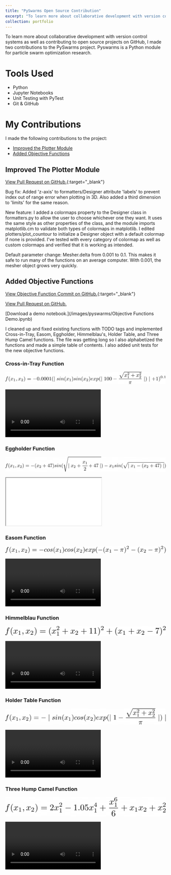 ```yaml
---
title: "PySwarms Open Source Contribution"
excerpt: "To learn more about collaborative development with version control systems as well as contributing to open source projects on GitHub, I made two contributions to the PySwarms project. Pyswarms is a Python module for particle swarm optimization research.<br/><img src='/images/pyswarms/eggholder.jpg'>"
collection: portfolio
---
```


To learn more about collaborative development with version control systems as well as contributing to open source projects on GitHub, I made two contributions to the PySwarms project. Pyswarms is a Python module for particle swarm optimization research.

# Tools Used

* Python
* Jupyter Notebooks
* Unit Testing with PyTest
* Git & GitHub

# My Contributions

I made the following contributions to the project:
* [Improved the Plotter Module](#improved-the-plotter-module)
* [Added Objective Functions](#added-objective-functions)

## Improved The Plotter Module

[View Pull Request on GitHub.](https://github.com/ljvmiranda921/pyswarms/pull/172){:target="_blank"}

Bug fix: Added 'z-axis' to formatters/Designer attribute 'labels' to prevent index out of range error when plotting in 3D. Also added a third dimension to 'limits' for the same reason.

New feature: I added a colormaps property to the Designer class in formatters.py to allow the user to choose whichever one they want. It uses the same style as other properties of the class, and the module imports matplotlib.cm to validate both types of colormaps in matplotlib. I edited plotters/plot_countour to initialize a Designer object with a default colormap if none is provided. I've tested with every category of colormap as well as custom colormaps and verified that it is working as intended.

Default parameter change: Mesher.delta from 0.001 to 0.1. This makes it safe to run many of the functions on an average computer. With 0.001, the mesher object grows very quickly.

[](/images/pyswarms/ploter.jpg)

## Added Objective Functions

[View Objective Function Commit on GitHub.](https://github.com/ljvmiranda921/pyswarms/pull/168/commits/b5a3afdb6a3087cce64ec08f554ae034936eb553){:target="_blank"}

[View Pull Request on GitHub.](https://github.com/ljvmiranda921/pyswarms/pull/168)

[Download a demo notebook.](/images/pyswarms/Objective Functions Demo.ipynb)

I cleaned up and fixed existing functions with TODO tags and implemented Cross-in-Tray, Easom, Eggholder, Himmelblau's, Holder Table, and Three Hump Camel functions. The file was getting long so I also alphabetized the functions and made a simple table of contents. I also added unit tests for the new objective functions.

### Cross-in-Tray Function

![](/images/pyswarms/cross-in-tray.png)


<div class="player-overlay">
<video controls>
  <source src="/images/pyswarms/cross_in_tray.mp4" type="video/mp4">
</video>
</div>



### Eggholder Function

![](/images/pyswarms/eggholder.png)


<div class="flexible-container">
<iframe src = "/images/pyswarms/eggholder.mp4" type = "video/mp4" preload ="true" autoplay loop = "loop"> frameborder="0" style="border:0"></iframe>
</div>

### Easom Function

![](/images/pyswarms/easom.png)

<video controls>
  <source src="/images/pyswarms/easom.mp4" type="video/mp4">
</video>

### Himmelblau Function

![](/images/pyswarms/himmelblau.png)

<video controls>
  <source src="/images/pyswarms/himmelblau.mp4" type="video/mp4">
</video>

### Holder Table Function

![](/images/pyswarms/holder_table.png)

<video controls>
  <source src="/images/pyswarms/holder_table.mp4" type="video/mp4">
</video>

### Three Hump Camel Function

![](/images/pyswarms/three_hump_camel.png)

<video controls>
  <source src="/images/pyswarms/three_hump_camel.mp4" type="video/mp4">
</video>
